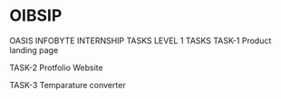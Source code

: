 # OIBSIP
OASIS INFOBYTE INTERNSHIP TASKS
LEVEL 1 TASKS
TASK-1
Product landing page

TASK-2
Protfolio Website

TASK-3
Temparature converter
